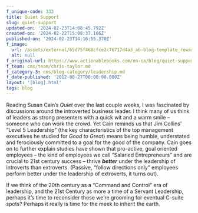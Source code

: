 ```yaml
---
f_unique-code: 333
title: Quiet Support
slug: quiet-support
updated-on: '2024-02-23T14:08:45.792Z'
created-on: '2024-02-22T15:08:37.166Z'
published-on: '2024-02-23T14:16:55.370Z'
f_image:
  url: /assets/external/65d75f468cfce2c76717d4a3_ab-blog-template_reward.jpeg
  alt: null
f_original-url: https://www.actionablebooks.com/en-ca/blog/quiet-support/
f_team: cms/team/chris-taylor.md
f_category-3: cms/blog-category/leadership.md
f_date-published: '2012-08-27T00:00:00.000Z'
layout: '[blog].html'
tags: blog
---
```


Reading Susan Cain’s _Quiet_ over the last couple weeks, I was fascinated by discussions around the introverted business leader. I think many of us think of leaders as strong presenters with a quick wit and a warm smile – someone who can work the crowd. Yet Cain reminds us that Jim Collins’ “Level 5 Leadership” (the key characteristics of the top management executives he studied for _Good to Great_) means being humble, understated and ferociously committed to a goal for the good of the company. Cain goes on to further explain studies have shown that pro-active, goal oriented employees – the kind of employees we call “Salaried Entrepreneurs” and are crucial to 21st century success – thrive **_better_** under the leadership of introverts than extroverts. (Passive, “follow directions only” employees perform better under the leadership of extroverts, it turns out).

If we think of the 20th century as a “Command and Control” era of leadership, and the 21st Century as more a time of a Servant Leadership, perhaps it’s time to reconsider those we’re grooming for eventual C-suite spots? Perhaps it really is time for the meek to inherit the earth.
